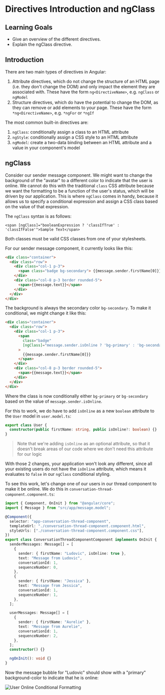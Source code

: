 # Directives Introduction and ngClass

## Learning Goals

- Give an overview of the different directives.
- Explain the ngClass directive.

## Introduction

There are two main types of directives in Angular:

1. Attribute directives, which do not change the structure of an HTML page (i.e.
   they don't change the DOM) and only impact the element they are associated
   with. These have the form `ng<DirectiveName>`, e.g. `ngClass` or `ngModel`
2. Structure directives, which do have the potential to change the DOM, as they
   can remove or add elements to your page. These have the form
   `*ng<DirectiveName>`, e.g. `*ngFor` or `*ngIf`

The most common built-in directives are:

1. `ngClass`: conditionally assign a class to an HTML attribute
2. `ngStyle`: conditionally assign a CSS style to an HTML attribute
3. `ngModel`: create a two-data binding between an HTML attribute and a value in
   your component's model

## ngClass

Consider our sender message component. We might want to change the background of
the "avatar" to a different color to indicate that the user is online. We cannot
do this with the traditional `class` CSS attribute because we want the
formatting to be a function of the user's status, which will be driven by our
application. This is where `ngClass` comes in handy, because it allows us to
specify a conditional expression and assign a CSS class based on the value of
that expression.

The `ngClass` syntax is as follows:

`<span [ngClass]="booleanExpression ? 'classIfTrue' : 'classIfFalse'">Sample Text</span>`

Both classes must be valid CSS classes from one of your stylesheets.

For our sender message component, it currently looks like this:

```html
<div class="container">
  <div class="row">
    <div class="col-1 p-3">
      <span class="badge bg-secondary"> {{message.sender.firstName[0]}} </span>
    </div>
    <div class="col-8 p-3 border rounded-5">
      <span>{{message.text}}</span>
    </div>
  </div>
</div>
```

The background is always the secondary color `bg-secondary`. To make it
conditional, we might change it like this:

```html
<div class="container">
  <div class="row">
    <div class="col-1 p-3">
      <span
        class="badge"
        [ngClass]="message.sender.isOnline ? 'bg-primary' : 'bg-secondary'"
      >
        {{message.sender.firstName[0]}}
      </span>
    </div>
    <div class="col-8 p-3 border rounded-5">
      <span>{{message.text}}</span>
    </div>
  </div>
</div>
```

Where the class is now conditionally either `bg-primary` or `bg-secondary` based
on the value of `message.sender.isOnline`.

For this to work, we do have to add `isOnline` as a new `boolean` attribute to
the `User` model in `user.model.ts`:

```typescript
export class User {
  constructor(public firstName: string, public isOnline?: boolean) {}
}
```

> Note that we're adding `isOnline` as an optional attribute, so that it doesn't
> break areas of our code where we don't need this attribute for our logic

With those 2 changes, your application won't look any different, since all your
existing users do not have the `isOnline` attribute, which means it evaluates to
`false` in our `ngClass` conditional styling.

To see this work, let's change one of our users in our thread component to make
it be online. We do this in `conversation-thread-component.component.ts`:

```typescript
import { Component, OnInit } from "@angular/core";
import { Message } from "src/app/message.model";

@Component({
  selector: "app-conversation-thread-component",
  templateUrl: "./conversation-thread-component.component.html",
  styleUrls: ["./conversation-thread-component.component.css"],
})
export class ConversationThreadComponentComponent implements OnInit {
  senderMessages: Message[] = [
    {
      sender: { firstName: "Ludovic", isOnline: true },
      text: "Message from Ludovic",
      conversationId: 1,
      sequenceNumber: 0,
    },
    {
      sender: { firstName: "Jessica" },
      text: "Message from Jessica",
      conversationId: 1,
      sequenceNumber: 1,
    },
  ];

  userMessages: Message[] = [
    {
      sender: { firstName: "Aurelie" },
      text: "Message from Aurelie",
      conversationId: 1,
      sequenceNumber: 2,
    },
  ];
  constructor() {}

  ngOnInit(): void {}
}
```

Now the message bubble for "Ludovic" should show with a "primary"
background-color to indicate that he is online:

![User Online Conditional Formatting](https://curriculum-content.s3.amazonaws.com/java-mod-8/ng-messaging-user-online.png)
